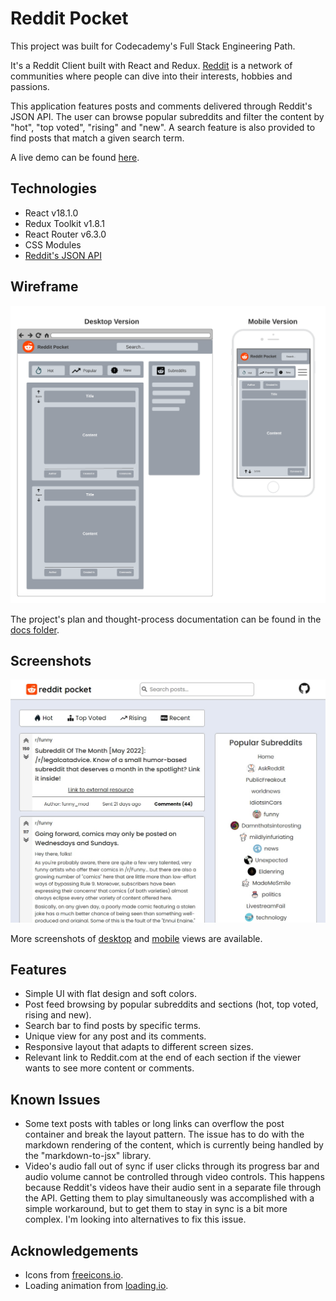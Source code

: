 # Reddit Pocket

This project was built for Codecademy's Full Stack Engineering Path.

It's a Reddit Client built with React and Redux. [Reddit](https://www.reddit.com/) is a network of communities where people can dive into their interests, hobbies and passions.

This application features posts and comments delivered through Reddit's JSON API. The user can browse popular subreddits and filter the content by "hot", "top voted", "rising" and "new". A search feature is also provided to find posts that match a given search term.

A live demo can be found [here](www.example.com).

## Technologies

* React v18.1.0
* Redux Toolkit v1.8.1
* React Router v6.3.0
* CSS Modules
* [Reddit's JSON API](https://github.com/reddit-archive/reddit/wiki/API)

## Wireframe

<img src="./docs/wireframe-desktop-mobile.png" alt="wireframe" width="600px" />

The project's plan and thought-process documentation can be found in the [docs folder](./docs).

## Screenshots

<img src="./docs/screenshots/desktop/desktop_feed.jpg" alt="post feed" width="600px" />

More screenshots of [desktop](./docs/screenshots/desktop) and [mobile](./docs/screenshots/mobile) views are available.

## Features

* Simple UI with flat design and soft colors.
* Post feed browsing by popular subreddits and sections (hot, top voted, rising and new).
* Search bar to find posts by specific terms.
* Unique view for any post and its comments.
* Responsive layout that adapts to different screen sizes.
* Relevant link to Reddit.com at the end of each section if the viewer wants to see more content or comments.

## Known Issues

* Some text posts with tables or long links can overflow the post container and break the layout pattern. The issue has to do with the markdown rendering of the content, which is currently being handled by the "markdown-to-jsx" library.
* Video's audio fall out of sync if user clicks through its progress bar and audio volume cannot be controlled through video controls. This happens because Reddit's videos have their audio sent in a separate file through the API. Getting them to play simultaneously was accomplished with a simple workaround, but to get them to stay in sync is a bit more complex. I'm looking into alternatives to fix this issue.

## Acknowledgements

* Icons from [freeicons.io](https://freeicons.io/).
* Loading animation from [loading.io](https://loading.io/css/).
